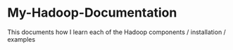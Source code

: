 # My-Hadoop-Documentation
This documents how I learn each of the Hadoop components / installation / examples
